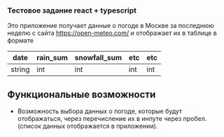 ### Тестовое задание react + typescript

Это приложение получает данные о погоде в Москве за последнюю неделю с сайта https://open-meteo.com/
и отображает их в таблице в формате

| date   | rain_sum | snowfall_sum | etc | etc |
|--------|----------|--------------|-----|-----|
| string | int      | int          | int | int |

## Функциональные возможности

- Возможность выбора данных о погоде, которые будут отображаться, через перечисление их в инпуте через пробел. (список данных отображается в приложении).
